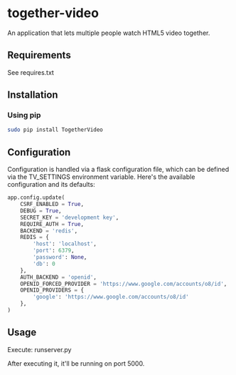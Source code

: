 together-video
==============

An application that lets multiple people watch HTML5 video together.

Requirements
------------

See requires.txt

Installation
------------

### Using pip ###

```bash
sudo pip install TogetherVideo
```

Configuration
-------------

Configuration is handled via a flask configuration file, which can be defined
via the TV_SETTINGS environment variable. Here's the available
configuration and its defaults:

```python
app.config.update(
    CSRF_ENABLED = True,
    DEBUG = True,
    SECRET_KEY = 'development key',
    REQUIRE_AUTH = True,
    BACKEND = 'redis',
    REDIS = {
        'host': 'localhost',
        'port': 6379,
        'password': None,
        'db': 0
    },
    AUTH_BACKEND = 'openid',
    OPENID_FORCED_PROVIDER = 'https://www.google.com/accounts/o8/id',
    OPENID_PROVIDERS = {
        'google': 'https://www.google.com/accounts/o8/id'
    },
)
```

Usage
-----

Execute: runserver.py

After executing it, it'll be running on port 5000.

